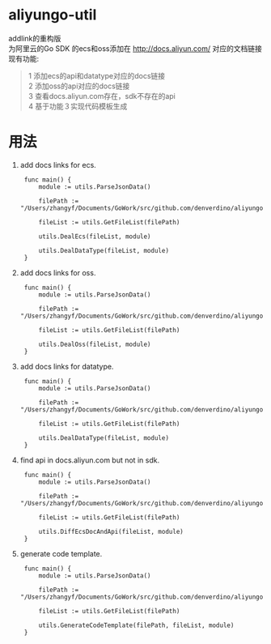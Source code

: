 # aliyungo-util
addlink的重构版  
为阿里云的Go SDK 的ecs和oss添加在 http://docs.aliyun.com/ 对应的文档链接 现有功能:
> 1 添加ecs的api和datatype对应的docs链接  
> 2 添加oss的api对应的docs链接   
> 3 查看docs.aliyun.com存在，sdk不存在的api  
> 4 基于功能３实现代码模板生成

# 用法
1. add docs links for ecs.

		func main() {
			module := utils.ParseJsonData()

			filePath := "/Users/zhangyf/Documents/GoWork/src/github.com/denverdino/aliyungo"

			fileList := utils.GetFileList(filePath)

			utils.DealEcs(fileList, module)
			
			utils.DealDataType(fileList, module)
		}
		
2. add docs links for oss.

		func main() {
			module := utils.ParseJsonData()

			filePath := "/Users/zhangyf/Documents/GoWork/src/github.com/denverdino/aliyungo"

			fileList := utils.GetFileList(filePath)

			utils.DealOss(fileList, module)
		}
		
3. add docs links for datatype.

		func main() {
			module := utils.ParseJsonData()

			filePath := "/Users/zhangyf/Documents/GoWork/src/github.com/denverdino/aliyungo"

			fileList := utils.GetFileList(filePath)
			
			utils.DealDataType(fileList, module)
		}
		
4. find api in docs.aliyun.com but not in sdk.

		func main() {
			module := utils.ParseJsonData()

			filePath := "/Users/zhangyf/Documents/GoWork/src/github.com/denverdino/aliyungo"

			fileList := utils.GetFileList(filePath)

			utils.DiffEcsDocAndApi(fileList, module)
		}
5. generate code template.

		func main() {
			module := utils.ParseJsonData()

			filePath := "/Users/zhangyf/Documents/GoWork/src/github.com/denverdino/aliyungo"

			fileList := utils.GetFileList(filePath)

			utils.GenerateCodeTemplate(filePath, fileList, module)
		}